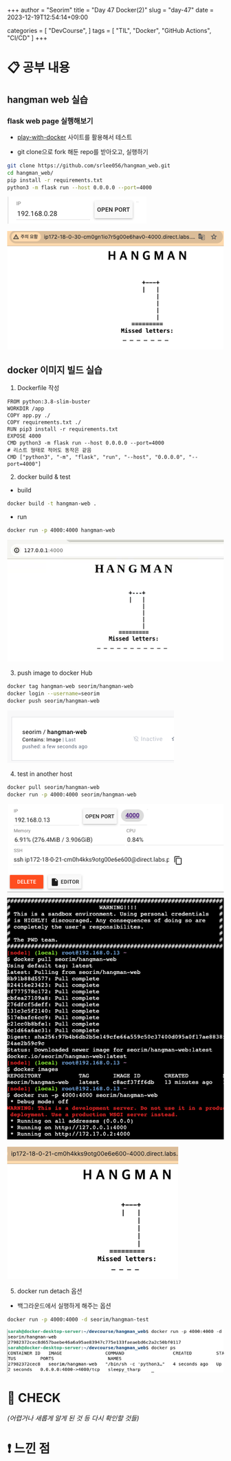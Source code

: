 +++
author = "Seorim"
title =  "Day 47 Docker(2)"
slug = "day-47"
date = 2023-12-19T12:54:14+09:00

categories = [
    "DevCourse",
]
tags = [
    "TIL", "Docker", "GitHub Actions", "CI/CD"
]
+++

<style>
g1 { color: #79AC78 }
g2 { color: #B0D9B1 }
g3 { color: #D0E7D2 }
g4 { color: #618264 }
o1 { color: #F9B572 }
w1 { color: #FAF8ED }
</style>

# 📋 공부 내용

## hangman web 실습

### flask web page 실행해보기

-   [play-with-docker](https://labs.play-with-docker.com/) 사이트를 활용해서 테스트

-   git clone으로 fork 해둔 repo를 받아오고, 실행하기

```bash
git clone https://github.com/srlee056/hangman_web.git
cd hangman_web/
pip install -r requirements.txt
python3 -m flask run --host 0.0.0.0 --port=4000
```

![open port 버튼을 눌러 해당 서버의 특정 포트로 접속 가능](image-1.png)

![결과 화면](image.png)

## docker 이미지 빌드 실습

1. Dockerfile 작성

```
FROM python:3.8-slim-buster
WORKDIR /app
COPY app.py ./
COPY requirements.txt ./
RUN pip3 install -r requirements.txt
EXPOSE 4000
CMD python3 -m flask run --host 0.0.0.0 --port=4000
# 리스트 형태로 적어도 동작은 같음
CMD ["python3", "-m", "flask", "run", "--host", "0.0.0.0", "--port=4000"]
```

2. docker build & test

-   build

```bash
docker build -t hangman-web .
```

-   run

```bash
docker run -p 4000:4000 hangman-web
```

![결과 화면](image-2.png)

3. push image to docker Hub

```bash
docker tag hangman-web seorim/hangman-web
docker login --username=seorim
docker push seorim/hangman-web
```

![uploaded on dockerhub](image-3.png)

4. test in another host

```bash
docker pull seorim/hangman-web
docker run -p 4000:4000 seorim/hangman-web
```

![command line](image-4.png)

![결과 화면](image-5.png)

5. docker run detach 옵션

-   백그라운드에서 실행하게 해주는 옵션

```bash
docker run -p 4000:4000 -d seorim/hangman-test
```

![docker ps로 active container임을 확인 가능](image-6.png)

# 👀 CHECK

_<span style = "font-size:15px">(어렵거나 새롭게 알게 된 것 등 다시 확인할 것들)</span>_

# ❗ 느낀 점
